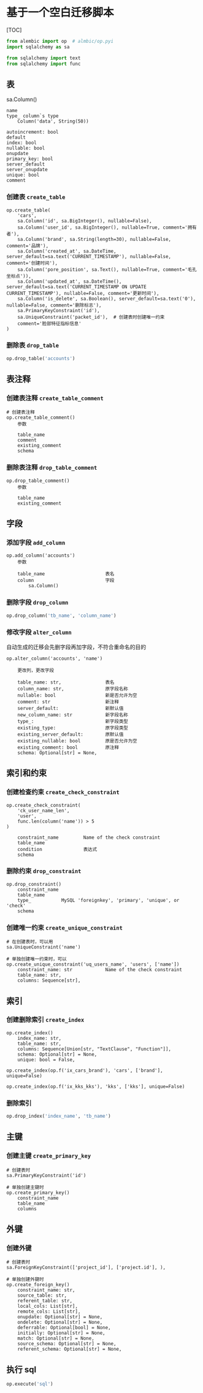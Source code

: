 # 基于一个空白迁移脚本

[TOC]

```python
from alembic import op  # almbic/op.pyi
import sqlalchemy as sa

from sqlalchemy import text
from sqlalchemy import func
```

## 表

sa.Column()

```text
name
type_ column`s type
    Column('data', String(50))

autoincrement: bool
default
index: bool
nullable: bool
onupdate
primary_key: bool
server_default
server_onupdate
unique: bool
comment
```

### 创建表 `create_table`

```text
op.create_table(
    'cars',
    sa.Column('id', sa.BigInteger(), nullable=False),
    sa.Column('user_id', sa.BigInteger(), nullable=True, comment='拥有者'),
    sa.Column('brand', sa.String(length=30), nullable=False, comment='品牌'),
    sa.Column('created_at', sa.DateTime, server_default=sa.text('CURRENT_TIMESTAMP'), nullable=False, comment='创建时间'),
    sa.Column('pore_position', sa.Text(), nullable=True, comment='毛孔坐标点')),
    sa.Column('updated_at', sa.DateTime(), server_default=sa.text('CURRENT_TIMESTAMP ON UPDATE CURRENT_TIMESTAMP'), nullable=False, comment='更新时间'),
    sa.Column('is_delete', sa.Boolean(), server_default=sa.text('0'), nullable=False, comment='删除标志'),
    sa.PrimaryKeyConstraint('id'),
    sa.UniqueConstraint('packet_id'),  # 创建表时创建唯一约束
    comment='脸部特征指标信息'
)
```

### 删除表 `drop_table`

```python
op.drop_table('accounts')
```

## 表注释

### 创建表注释 `create_table_comment`

```text
# 创建表注释
op.create_table_comment()
    参数

    table_name
    comment
    existing_comment
    schema
```

### 删除表注释 `drop_table_comment`

```text
op.drop_table_comment()
    参数

    table_name
    existing_comment
```

## 字段

### 添加字段 `add_column`

```text
op.add_column('accounts')
    参数

    table_name                      表名
    column                          字段
        sa.Column()
```

### 删除字段 `drop_column`

```python
op.drop_column('tb_name', 'column_name')
```

### 修改字段 `alter_column`

自动生成的迁移会先删字段再加字段，不符合重命名的目的

```text
op.alter_column('accounts', 'name')

    更改列，更改字段

    table_name: str,                表名
    column_name: str,               原字段名称
    nullable: bool                  新是否允许为空
    comment: str                    新注释
    server_default:                 新默认值
    new_column_name: str            新字段名称
    type_:                          新字段类型
    existing_type:                  原字段类型
    existing_server_default:        原默认值
    existing_nullable: bool         原是否允许为空
    existing_comment: bool          原注释
    schema: Optional[str] = None,
```

## 索引和约束

### 创建检查约束 `create_check_constraint`

```text
op.create_check_constraint(
    'ck_user_name_len',
    'user',
    func.len(column('name')) > 5
)

    constraint_name         Name of the check constraint
    table_name
    condition               表达式
    schema

```

### 删除约束 `drop_constraint`

```text
op.drop_constraint()
    constraint_name
    table_name
    type_           MySQL 'foreignkey', 'primary', 'unique', or 'check'
    schema
```

### 创建唯一约束 `create_unique_constraint`

```text
# 在创建表时，可以用
sa.UniqueConstraint('name')

# 单独创建唯一约束时，可以
op.create_unique_constraint('uq_users_name', 'users', ['name'])
    constraint_name: str            Name of the check constraint
    table_name: str,
    columns: Sequence[str],
```

## 索引

### 创建删除索引 `create_index`

```text
op.create_index()
    index_name: str,
    table_name: str,
    columns: Sequence[Union[str, "TextClause", "Function"]],
    schema: Optional[str] = None,
    unique: bool = False,

op.create_index(op.f('ix_cars_brand'), 'cars', ['brand'], unique=False)

op.create_index(op.f('ix_kks_kks'), 'kks', ['kks'], unique=False)
```

### 删除索引

```python
op.drop_index('index_name', 'tb_name')
```

## 主键

### 创建主键 `create_primary_key`

```text
# 创建表时
sa.PrimaryKeyConstraint('id')

# 单独创建主键时
op.create_primary_key()
    constraint_name
    table_name
    columns
```

## 外键

### 创建外键

```text
# 创建表时
sa.ForeignKeyConstraint(['project_id'], ['project.id'], ),

# 单独创建外键时
op.create_foreign_key()
    constraint_name: str,
    source_table: str,
    referent_table: str,
    local_cols: List[str],
    remote_cols: List[str],
    onupdate: Optional[str] = None,
    ondelete: Optional[str] = None,
    deferrable: Optional[bool] = None,
    initially: Optional[str] = None,
    match: Optional[str] = None,
    source_schema: Optional[str] = None,
    referent_schema: Optional[str] = None,
```

## 执行 sql

```python
op.execute('sql')
```
